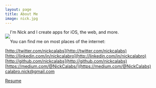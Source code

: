 ```yaml
---
layout: page
title: About Me
image: nick.jpg
---
```


<p style="float:left;"><img class="about-image" src="/img/{{ page.image }}"></p>

I'm Nick and I create apps for iOS, the web, and more. 

You can find me on most places of the internet:

[http://twitter.com/nickcalabs](http://twitter.com/nickcalabs)
[http://linkedin.com/in/nickcalabro](http://linkedin.com/in/nickcalabro)
[http://github.com/nickcalabs](http://github.com/nickcalabs)
[https://medium.com/@NickCalabs/](https://medium.com/@NickCalabs)
[calabro.nick@gmail.com](mailto:calabro.nick@gmail.com)

[Resume](/img/NickCalabro.pdf)